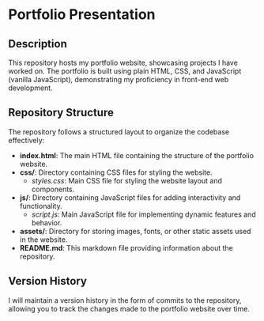 # Portfolio Presentation



## Description

This repository hosts my portfolio website, showcasing projects I have worked on. The portfolio is built using plain HTML, CSS, and JavaScript (vanilla JavaScript), demonstrating my proficiency in front-end web development.

## Repository Structure

The repository follows a structured layout to organize the codebase effectively:

- **index.html**: The main HTML file containing the structure of the portfolio website.
- **css/**: Directory containing CSS files for styling the website.
  - *styles.css*: Main CSS file for styling the website layout and components.
- **js/**: Directory containing JavaScript files for adding interactivity and functionality.
  - *script.js*: Main JavaScript file for implementing dynamic features and behavior.
- **assets/**: Directory for storing images, fonts, or other static assets used in the website.
- **README.md**: This markdown file providing information about the repository.

## Version History

I will maintain a version history in the form of commits to the repository, allowing you to track the changes made to the portfolio website over time.